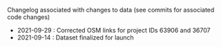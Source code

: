 Changelog associated with changes to data (see commits for associated code changes)

- 2021-09-29 : Corrected OSM links for project IDs 63906 and 36707
- 2021-09-14 : Dataset finalized for launch